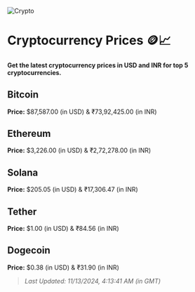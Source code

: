 
![Crypto](https://www.techguide.com.au/wp-content/uploads/2020/11/crypto3.jpeg)

# Cryptocurrency Prices 🪙📈

#### Get the latest cryptocurrency prices in USD and INR for top 5 cryptocurrencies.

## Bitcoin

**Price:** $87,587.00 (in USD) & ₹73,92,425.00 (in INR)

## Ethereum

**Price:** $3,226.00 (in USD) & ₹2,72,278.00 (in INR)

## Solana

**Price:** $205.05 (in USD) & ₹17,306.47 (in INR)

## Tether

**Price:** $1.00 (in USD) & ₹84.56 (in INR)

## Dogecoin

**Price:** $0.38 (in USD) & ₹31.90 (in INR)

> _Last Updated: 11/13/2024, 4:13:41 AM (in GMT)_
